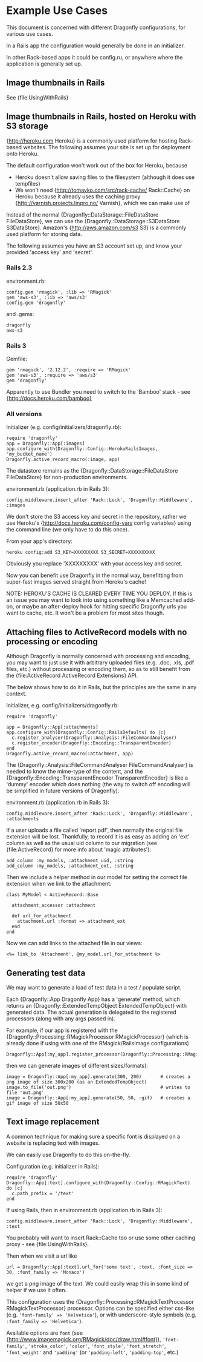 Example Use Cases
=================

This document is concerned with different Dragonfly configurations, for various use cases.

In a Rails app the configuration would generally be done in an initializer.

In other Rack-based apps it could be config.ru, or anywhere where the application is generally set up.

Image thumbnails in Rails
-------------------------
See {file:UsingWithRails}


Image thumbnails in Rails, hosted on Heroku with S3 storage
-----------------------------------------------------------
{http://heroku.com Heroku} is a commonly used platform for hosting Rack-based websites.
The following assumes your site is set up for deployment onto Heroku.

The default configuration won't work out of the box for Heroku, because

- Heroku doesn't allow saving files to the filesystem (although it does use tempfiles)
- We won't need {http://tomayko.com/src/rack-cache/ Rack::Cache} on Heroku because it already uses the caching proxy {http://varnish.projects.linpro.no/ Varnish}, which we can make use of

Instead of the normal {Dragonfly::DataStorage::FileDataStore FileDataStore}, we can use the {Dragonfly::DataStorage::S3DataStore S3DataStore}.
Amazon's {http://aws.amazon.com/s3 S3} is a commonly used platform for storing data.

The following assumes you have an S3 account set up, and know your provided 'access key' and 'secret'.

### Rails 2.3

environment.rb:

    config.gem 'rmagick', :lib => 'RMagick'
    gem 'aws-s3', :lib => 'aws/s3'
    config.gem 'dragonfly'

and
.gems:

    dragonfly
    aws-s3

### Rails 3

Gemfile:

    gem 'rmagick', '2.12.2', :require => 'RMagick'
    gem 'aws-s3', :require => 'aws/s3'
    gem 'dragonfly'

Apparently to use Bundler you need to switch to the 'Bamboo' stack - see {http://docs.heroku.com/bamboo}

### All versions

Initializer (e.g. config/initializers/dragonfly.rb):

    require 'dragonfly'
    app = Dragonfly::App[:images]
    app.configure_with(Dragonfly::Config::HerokuRailsImages, 'my_bucket_name')
    Dragonfly.active_record_macro(:image, app)

The datastore remains as the {Dragonfly::DataStorage::FileDataStore FileDataStore} for non-production environments.

environment.rb (application.rb in Rails 3):

    config.middleware.insert_after 'Rack::Lock', 'Dragonfly::Middleware', :images

We don't store the S3 access key and secret in the repository, rather we use Heroku's
{http://docs.heroku.com/config-vars config variables} using the command line (we only have to do this once).

From your app's directory:

    heroku config:add S3_KEY=XXXXXXXXX S3_SECRET=XXXXXXXXXX

Obviously you replace 'XXXXXXXXX' with your access key and secret.

Now you can benefit use Dragonfly in the normal way, benefitting from super-fast images served straight from Heroku's cache!

NOTE: HEROKU'S CACHE IS CLEARED EVERY TIME YOU DEPLOY.
If this is an issue you may want to look into using something like a Memcached add-on, or maybe an after-deploy hook for hitting specific Dragonfly urls you want to cache, etc.
It won't be a problem for most sites though.


Attaching files to ActiveRecord models with no processing or encoding
---------------------------------------------------------------------
Although Dragonfly is normally concerned with processing and encoding, you may want to just use it with arbitrary uploaded files
(e.g. .doc, .xls, .pdf files, etc.) without processing or encoding them, so as to still benefit from the {file:ActiveRecord ActiveRecord Extensions} API.

The below shows how to do it in Rails, but the principles are the same in any context.

Initializer, e.g. config/initializers/dragonfly.rb:

    require 'dragonfly'

    app = Dragonfly::App[:attachments]
    app.configure_with(Dragonfly::Config::RailsDefaults) do |c|
      c.register_analyser(Dragonfly::Analysis::FileCommandAnalyser)
      c.register_encoder(Dragonfly::Encoding::TransparentEncoder)
    end
    Dragonfly.active_record_macro(:attachment, app)

The {Dragonfly::Analysis::FileCommandAnalyser FileCommandAnalyser} is needed to know the mime-type of the content,
and the {Dragonfly::Encoding::TransparentEncoder TransparentEncoder} is like a 'dummy' encoder which does nothing
(the way to switch off encoding will be simplified in future versions of Dragonfly).

environment.rb (application.rb in Rails 3):

    config.middleware.insert_after 'Rack::Lock', 'Dragonfly::Middleware', :attachments

If a user uploads a file called 'report.pdf', then normally the original file extension will be lost.
Thankfully, to record it is as easy as adding an 'ext' column as well as the usual uid column to our migration
(see {file:ActiveRecord} for more info about 'magic attributes'):

    add_column :my_models, :attachment_uid, :string
    add_column :my_models, :attachment_ext, :string
    
Then we include a helper method in our model for setting the correct file extension when we link to the attachment:

    class MyModel < ActiveRecord::Base

      attachment_accessor :attachment
      
      def url_for_attachment
        attachment.url :format => attachment_ext
      end
    end

Now we can add links to the attached file in our views:

    <%= link_to 'Attachment', @my_model.url_for_attachment %>


Generating test data
--------------------
We may want to generate a load of test data in a test / populate script.

Each {Dragonfly::App Dragonfly App} has a 'generate' method, which returns an {Dragonfly::ExtendedTempObject ExtendedTempObject} with generated data.
The actual generation is delegated to the registered processors (along with any args passed in).

For example, if our app is registered with the {Dragonfly::Processing::RMagickProcessor RMagickProcessor} (which is already done if using with one of
the RMagick/RailsImage configurations)

    Dragonfly::App[:my_app].register_processor(Dragonfly::Processing::RMagickProcessor)

then we can generate images of different sizes/formats):

    image = Dragonfly::App[:my_app].generate(300, 200)       # creates a png image of size 300x200 (as an ExtendedTempObject)
    image.to_file('out.png')                                 # writes to file 'out.png'
    image = Dragonfly::App[:my_app].generate(50, 50, :gif)   # creates a gif image of size 50x50


Text image replacement
----------------------
A common technique for making sure a specific font is displayed on a website is replacing text with images.

We can easily use Dragonfly to do this on-the-fly.

Configuration (e.g. initializer in Rails):

    require 'dragonfly'
    Dragonfly::App[:text].configure_with(Dragonfly::Config::RMagickText) do |c|
      c.path_prefix = '/text'
    end

If using Rails, then in environment.rb (application.rb in Rails 3):

    config.middleware.insert_after 'Rack::Lock', 'Dragonfly::Middleware', :text
    
You probably will want to insert Rack::Cache too or use some other caching proxy - see {file:UsingWithRails}.

Then when we visit a url like

    url = Dragonfly::App[:text].url_for('some text', :text, :font_size => 30, :font_family => 'Monaco')

we get a png image of the text. We could easily wrap this in some kind of helper if we use it often.

This configuration uses the {Dragonfly::Processing::RMagickTextProcessor RMagickTextProcessor} processor.
Options can be specified either css-like (e.g. `'font-family' => 'Helvetica'`), or with underscore-style symbols
(e.g. `:font_family => 'Helvetica'`).

Available options are `font` (see {http://www.imagemagick.org/RMagick/doc/draw.html#font}),
`'font-family'`,
`'stroke_color'`,
`'color'`,
`'font_style'`,
`'font_stretch'`,
`'font_weight'` and
`'padding'` (or `'padding-left'`, `'padding-top'`, etc.)
